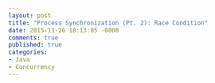 ```yaml
---
layout: post
title: "Process Synchronization (Pt. 2): Race Condition"
date: 2015-11-26 18:13:05 -0800
comments: true
published: true
categories: 
- Java
- Concurrency
---
```

